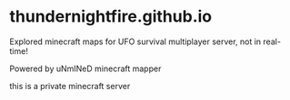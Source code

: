 # thundernightfire.github.io

<p>Explored minecraft maps for UFO survival multiplayer server, not in real-time!</p>
<p>Powered by uNmINeD minecraft mapper</p>

<p>this is a private minecraft server</p>
